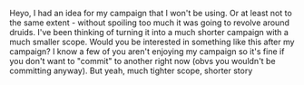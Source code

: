 Heyo, I had an idea for my campaign that I won't be using. Or at least not to the same extent - without spoiling too much it was going to revolve around druids. I've been thinking of turning it into a much shorter campaign with a much smaller scope. Would you be interested in something like this after my campaign? I know a few of you aren't enjoying my campaign so it's fine if you don't want to "commit" to another right now (obvs you wouldn't be committing anyway). But yeah, much tighter scope, shorter story 